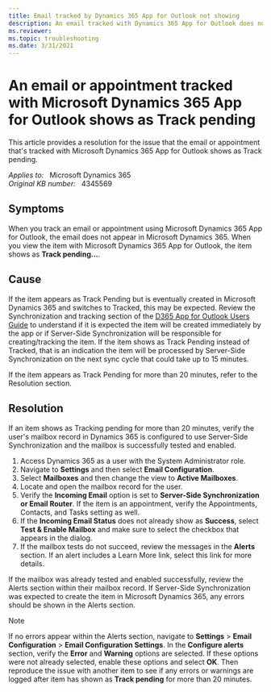 ```yaml
---
title: Email tracked by Dynamics 365 App for Outlook not showing
description: An email tracked with Dynamics 365 App for Outlook does not appear in Dynamics 365. Provides a resolution.
ms.reviewer:  
ms.topic: troubleshooting
ms.date: 3/31/2021
---
```

# An email or appointment tracked with Microsoft Dynamics 365 App for Outlook shows as Track pending

This article provides a resolution for the issue that the email or appointment that's tracked with Microsoft Dynamics 365 App for Outlook shows as Track pending.

_Applies to:_ &nbsp; Microsoft Dynamics 365  
_Original KB number:_ &nbsp; 4345569

## Symptoms

When you track an email or appointment using Microsoft Dynamics 365 App for Outlook, the email does not appear in Microsoft Dynamics 365. When you view the item with Microsoft Dynamics 365 App for Outlook, the item shows as **Track pending...**.

## Cause

If the item appears as Track Pending but is eventually created in Microsoft Dynamics 365 and switches to Tracked, this may be expected. Review the Synchronization and tracking section of the [D365 App for Outlook Users Guide](/dynamics365/outlook-app/dynamics-365-app-outlook-user-s-guide#synchronization-and-tracking) to understand if it is expected the item will be created immediately by the app or if Server-Side Synchronization will be responsible for creating/tracking the item. If the item shows as Track Pending instead of Tracked, that is an indication the item will be processed by Server-Side Synchronization on the next sync cycle that could take up to 15 minutes.

If the item appears as Track Pending for more than 20 minutes, refer to the Resolution section.

## Resolution

If an item shows as Tracking pending for more than 20 minutes, verify the user's mailbox record in Dynamics 365 is configured to use Server-Side Synchronization and the mailbox is successfully tested and enabled.

1. Access Dynamics 365 as a user with the System Administrator role.
2. Navigate to **Settings** and then select **Email Configuration**.
3. Select **Mailboxes** and then change the view to **Active Mailboxes**.
4. Locate and open the mailbox record for the user.
5. Verify the **Incoming Email** option is set to **Server-Side Synchronization or Email Router**. If the item is an appointment, verify the Appointments, Contacts, and Tasks setting as well.
6. If the **Incoming Email Status** does not already show as **Success**, select **Test & Enable Mailbox** and make sure to select the checkbox that appears in the dialog.
7. If the mailbox tests do not succeed, review the messages in the **Alerts** section. If an alert includes a Learn More link, select this link for more details.

If the mailbox was already tested and enabled successfully, review the Alerts section within their mailbox record. If Server-Side Synchronization was expected to create the item in Microsoft Dynamics 365, any errors should be shown in the Alerts section.

> [!NOTE]
> If no errors appear within the Alerts section, navigate to **Settings** > **Email Configuration** > **Email Configuration Settings**. In the **Configure alerts** section, verify the **Error** and **Warning** options are selected. If these options were not already selected, enable these options and select **OK**. Then reproduce the issue with another item to see if any errors or warnings are logged after item has shown as **Track pending** for more than 20 minutes.
